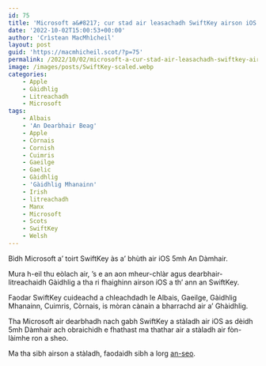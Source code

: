 ```yaml
---
id: 75
title: 'Microsoft a&#8217; cur stad air leasachadh SwiftKey airson iOS'
date: '2022-10-02T15:00:53+00:00'
author: 'Crìstean MacMhìcheil'
layout: post
guid: 'https://macmhicheil.scot/?p=75'
permalink: /2022/10/02/microsoft-a-cur-stad-air-leasachadh-swiftkey-airson-ios/
image: /images/posts/SwiftKey-scaled.webp
categories:
    - Apple
    - Gàidhlig
    - Litreachadh
    - Microsoft
tags:
    - Albais
    - 'An Dearbhair Beag'
    - Apple
    - Còrnais
    - Cornish
    - Cuimris
    - Gaeilge
    - Gaelic
    - Gàidhlig
    - 'Gàidhlig Mhanainn'
    - Irish
    - litreachadh
    - Manx
    - Microsoft
    - Scots
    - SwiftKey
    - Welsh
---
```


Bìdh Microsoft a’ toirt SwiftKey às a’ bhùth air iOS 5mh An Dàmhair.

Mura h-eil thu eòlach air, ’s e an aon mheur-chlàr agus dearbhair-litreachaidh Gàidhlig a tha ri fhaighinn airson iOS a th’ ann an SwiftKey.

Faodar SwiftKey cuideachd a chleachdadh le Albais, Gaeilge, Gàidhlig Mhanainn, Cuimris, Còrnais, is mòran cànain a bharrachd air a’ Ghàidhlig.

Tha Microsoft air dearbhadh nach gabh SwiftKey a stàladh air iOS as dèidh 5mh Dàmhair ach obraichidh e fhathast ma thathar air a stàladh air fòn-làimhe ron a sheo.

Ma tha sibh airson a stàladh, faodaidh sibh a lorg [an-seo](https://apps.apple.com/us/app/microsoft-swiftkey-keyboard/id911813648).
